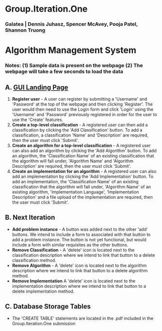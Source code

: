 # Group.Iteration.One
### Galatea | Dennis Juhasz, Spencer McAvey, Pooja Patel, Shannon Truong

# Algorithm Management System
### Notes: (1) Sample data is present on the webpage (2) The webpage will take a few seconds to load the data

## A. [GUI Landing Page](https://galateabucket.s3-external-1.amazonaws.com/html/index.html?X-Amz-Algorithm=AWS4-HMAC-SHA256&X-Amz-Date=20211111T015015Z&X-Amz-SignedHeaders=host&X-Amz-Expires=604796&X-Amz-Credential=AKIAR4HIXYZIGVQ2FD67%2F20211111%2Fus-east-1%2Fs3%2Faws4_request&X-Amz-Signature=fd5e6735e46c9c7fa51924721d8aae202fa4263adab13bc18ed3a0e374c5f2d2)
1.  **Register user** - A user can register by submitting a 'Username' and 'Password' at the top of the webpage and then clicking 'Register'. The user would then need to use the Login form and click 'Login' using the 'Username' and 'Password' previously registered in order for the user to use the 'Create' features.
2.  **Create a top-level classification** - A registered user can then add a classification by clicking the 'Add Classification' button. To add a classification, a classification 'Name' and 'Description' are required, then the user must click 'Submit'.
3.  **Create an algorithm for a top-level classification** - A registered user can also add an algorithm by clicking the 'Add Algorithm' button. To add an algorithm, the 'Classification Name' of an existing classification that the algorithm will fall under,  'Algorithm Name' and 'Algorithm Description' are required, then the user must click 'Submit'.
4.  **Create an implementation for an algorithm** - A registered user can also add an implementation by clicking the 'Add Implementation' button. To add an implementation, the 'Classification Name' of an existing classification that the algorithm will fall under, 'Algorithm Name' of an existing algorithm, 'Implementation Language', 'Implementation Description' and a file upload of the implementation are required, then the user must click 'Submit'.

## B. Next Iteration
 - **Add problem instance**  - A button was added next to the other 'add' buttons. We intend to include a form to associated with that button to add a problem instance. The button is not yet functional, but would include a form with similar requisites as the other buttons.
- **Remove Classification** - A 'delete' icon is located next to the classification description where we intend to link that button to a delete classification method.
- **Remove Algorithm** - A 'delete' icon is located next to the algorithm description where we intend to link that button to a delete algorithm method.
- **Remove Implementation** A 'delete' icon is located next to the implementation description where we intend to link that button to a delete implementation method.

## C. Database Storage Tables
- The 'CREATE TABLE' statements are located in the .pdf included in the Group.Iteration.One submission

